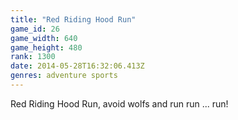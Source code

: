 ```yaml
---
title: "Red Riding Hood Run"
game_id: 26
game_width: 640
game_height: 480
rank: 1300
date: 2014-05-28T16:32:06.413Z
genres: adventure sports
---
```

Red Riding Hood Run, avoid wolfs and run run ... run!